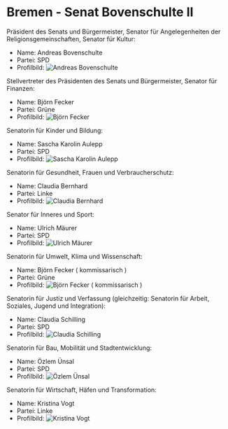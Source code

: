 # Bremen - Senat Bovenschulte II

Präsident des Senats und Bürgermeister, Senator für Angelegenheiten der Religionsgemeinschaften, Senator für Kultur:
* Name: Andreas Bovenschulte
* Partei: SPD
* Profilbild: ![Andreas Bovenschulte](https://upload.wikimedia.org/wikipedia/commons/thumb/a/ae/2023-05-14_Wahlabend_Bremen_by_Sandro_Halank%E2%80%93052.jpg/400px-2023-05-14_Wahlabend_Bremen_by_Sandro_Halank%E2%80%93052.jpg)

Stellvertreter des Präsidenten des Senats und Bürgermeister, Senator für Finanzen:
* Name: Björn Fecker
* Partei: Grüne
* Profilbild: ![Björn Fecker](https://upload.wikimedia.org/wikipedia/commons/thumb/f/fd/Fecker%2C_Bj%C3%B6rn-1.jpg/400px-Fecker%2C_Bj%C3%B6rn-1.jpg)

Senatorin für Kinder und Bildung:
* Name: Sascha Karolin Aulepp
* Partei: SPD
* Profilbild: ![Sascha Karolin Aulepp](https://upload.wikimedia.org/wikipedia/commons/thumb/e/e0/Aulepp%2C_Sascha_Karolin-9217.jpg/400px-Aulepp%2C_Sascha_Karolin-9217.jpg)

Senatorin für Gesundheit, Frauen und Verbraucherschutz:
* Name: Claudia Bernhard
* Partei: Linke
* Profilbild: ![Claudia Bernhard](https://upload.wikimedia.org/wikipedia/commons/thumb/b/bb/Claudia_Bernhard-4714.jpg/400px-Claudia_Bernhard-4714.jpg)

Senator für Inneres und Sport:
* Name: Ulrich Mäurer
* Partei: SPD
* Profilbild: ![Ulrich Mäurer](https://upload.wikimedia.org/wikipedia/commons/thumb/a/a7/Ulrich_M%C3%A4urer.jpg/400px-Ulrich_M%C3%A4urer.jpg)

Senatorin für Umwelt, Klima und Wissenschaft:
* Name: Björn Fecker ( kommissarisch )
* Partei: Grüne
* Profilbild: ![Björn Fecker ( kommissarisch )](https://upload.wikimedia.org/wikipedia/commons/thumb/f/fd/Fecker%2C_Bj%C3%B6rn-1.jpg/400px-Fecker%2C_Bj%C3%B6rn-1.jpg)

Senatorin für Justiz und Verfassung (gleichzeitig: Senatorin für Arbeit, Soziales, Jugend und Integration):
* Name: Claudia Schilling
* Partei: SPD
* Profilbild: ![Claudia Schilling](https://upload.wikimedia.org/wikipedia/commons/thumb/5/5e/Schilling%2C_Claudia-1.jpg/400px-Schilling%2C_Claudia-1.jpg)

Senatorin für Bau, Mobilität und Stadtentwicklung:
* Name: Özlem Ünsal
* Partei: SPD
* Profilbild: ![Özlem Ünsal](https://upload.wikimedia.org/wikipedia/commons/thumb/1/18/%C3%96zlem_%C3%9Cnsal_%28cropped%29.jpg/400px-%C3%96zlem_%C3%9Cnsal_%28cropped%29.jpg)

Senatorin für Wirtschaft, Häfen und Transformation:
* Name: Kristina Vogt
* Partei: Linke
* Profilbild: ![Kristina Vogt](https://upload.wikimedia.org/wikipedia/commons/thumb/0/08/2023-05-14_Wahlabend_Bremen_by_Sandro_Halank%E2%80%93112.jpg/400px-2023-05-14_Wahlabend_Bremen_by_Sandro_Halank%E2%80%93112.jpg)
